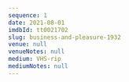 ```yaml
---
sequence: 1
date: 2021-08-01
imdbId: tt0021702
slug: business-and-pleasure-1932
venue: null
venueNotes: null
medium: VHS-rip
mediumNotes: null
---
```


